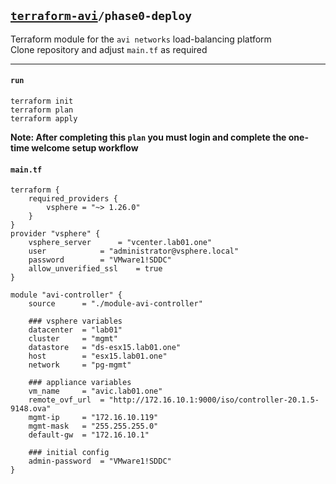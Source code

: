 ## [`terraform-avi`](../README.md)`/phase0-deploy`
Terraform module for the `avi networks` load-balancing platform  
Clone repository and adjust `main.tf` as required  

---

#### `run`
```
terraform init
terraform plan
terraform apply
```

**Note: After completing this `plan` you must login and complete the one-time welcome setup workflow**

#### `main.tf`
```
terraform {
	required_providers {
		vsphere = "~> 1.26.0"
	}
}
provider "vsphere" {
	vsphere_server		= "vcenter.lab01.one"
	user			= "administrator@vsphere.local"
	password		= "VMware1!SDDC"
	allow_unverified_ssl	= true
}

module "avi-controller" {
	source		= "./module-avi-controller"

	### vsphere variables
	datacenter	= "lab01"
	cluster		= "mgmt"
	datastore	= "ds-esx15.lab01.one"
	host		= "esx15.lab01.one"
	network		= "pg-mgmt"

	### appliance variables
	vm_name		= "avic.lab01.one"
	remote_ovf_url	= "http://172.16.10.1:9000/iso/controller-20.1.5-9148.ova"
	mgmt-ip		= "172.16.10.119"
	mgmt-mask	= "255.255.255.0"
	default-gw	= "172.16.10.1"

	### initial config
	admin-password	= "VMware1!SDDC"
}
```
